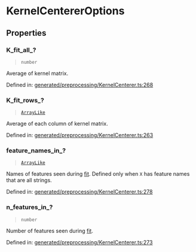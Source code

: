 # KernelCentererOptions

## Properties

### K\_fit\_all\_?

> `number`

Average of kernel matrix.

Defined in:  [generated/preprocessing/KernelCenterer.ts:268](https://github.com/transitive-bullshit/scikit-learn-ts/blob/122b3c0/packages/sklearn/src/generated/preprocessing/KernelCenterer.ts#L268)

### K\_fit\_rows\_?

> [`ArrayLike`](../types/ArrayLike.md)

Average of each column of kernel matrix.

Defined in:  [generated/preprocessing/KernelCenterer.ts:263](https://github.com/transitive-bullshit/scikit-learn-ts/blob/122b3c0/packages/sklearn/src/generated/preprocessing/KernelCenterer.ts#L263)

### feature\_names\_in\_?

> [`ArrayLike`](../types/ArrayLike.md)

Names of features seen during [fit](../../glossary.html#term-fit). Defined only when `X` has feature names that are all strings.

Defined in:  [generated/preprocessing/KernelCenterer.ts:278](https://github.com/transitive-bullshit/scikit-learn-ts/blob/122b3c0/packages/sklearn/src/generated/preprocessing/KernelCenterer.ts#L278)

### n\_features\_in\_?

> `number`

Number of features seen during [fit](../../glossary.html#term-fit).

Defined in:  [generated/preprocessing/KernelCenterer.ts:273](https://github.com/transitive-bullshit/scikit-learn-ts/blob/122b3c0/packages/sklearn/src/generated/preprocessing/KernelCenterer.ts#L273)
